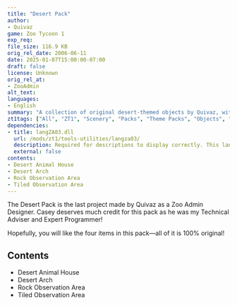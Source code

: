 ```yaml
---
title: "Desert Pack"
author: 
- Quivaz
game: Zoo Tycoon 1
exp_req:
file_size: 116.9 KB
orig_rel_date: 2006-06-11
date: 2025-01-07T15:00:00-07:00
draft: false
license: Unknown
orig_rel_at: 
- ZooAdmin
alt_text: 
languages:
- English
summary: "A collection of original desert-themed objects by Quivaz, with technical support from Casey."
zt1tags: ["All", "ZT1", "Scenery", "Packs", "Theme Packs", "Objects", "Arches", "Buildings"]
dependencies:
- title: langZA03.dll
  url: /mods/zt1/tools-utilities/langza03/
  description: Required for descriptions to display correctly. This language file replaces the one in the download.
  external: false
contents:
- Desert Animal House
- Desert Arch
- Rock Observation Area
- Tiled Observation Area
---
```


The Desert Pack is the last project made by Quivaz as a Zoo Admin Designer. Casey deserves much credit for this pack as he was my Technical Adviser and Expert Programmer!  

Hopefully, you will like the four items in this pack—all of it is 100% original!

## Contents

- Desert Animal House
- Desert Arch
- Rock Observation Area
- Tiled Observation Area